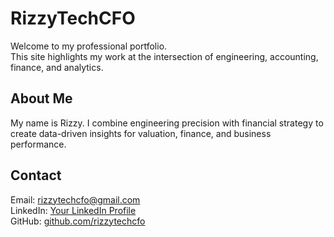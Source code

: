 # RizzyTechCFO  

Welcome to my professional portfolio.  
This site highlights my work at the intersection of engineering, accounting, finance, and analytics.  

## About Me  
My name is Rizzy. I combine engineering precision with financial strategy to create data-driven insights for valuation, finance, and business performance.  

## Contact  
Email: rizzytechcfo@gmail.com  
LinkedIn: [Your LinkedIn Profile](https://linkedin.com/in/yourlinkedin)  
GitHub: [github.com/rizzytechcfo](https://github.com/rizzytechcfo)  


